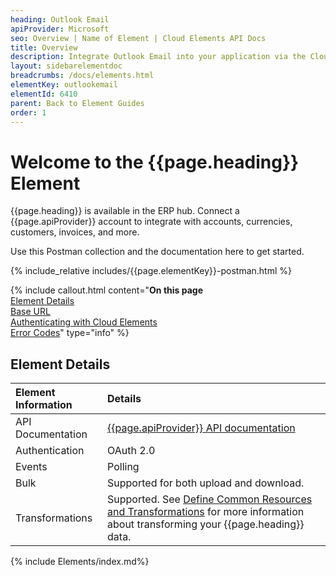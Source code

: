 ```yaml
---
heading: Outlook Email
apiProvider: Microsoft
seo: Overview | Name of Element | Cloud Elements API Docs
title: Overview
description: Integrate Outlook Email into your application via the Cloud Elements APIs.
layout: sidebarelementdoc
breadcrumbs: /docs/elements.html
elementKey: outlookemail
elementId: 6410
parent: Back to Element Guides
order: 1
---
```


# Welcome to the {{page.heading}} Element

{{page.heading}} is available in the ERP hub. Connect a {{page.apiProvider}} account to integrate with accounts, currencies, customers, invoices, and more.

Use this Postman collection and the documentation here to get started.

<div>
{% include_relative includes/{{page.elementKey}}-postman.html %}
</div>

{% include callout.html content="<strong>On this page</strong></br><a href=#element-details>Element Details</a></br><a href=#base-url>Base URL</a></br><a href=#authenticating-with-cloud-elements>Authenticating with Cloud Elements</a></br><a href=#error-codes>Error Codes</a>" type="info" %}

## Element Details

| Element Information | Details     |
| :------------- | :------------- |
| API Documentation | [{{page.apiProvider}} API documentation](https://msdn.microsoft.com/en-us/office/office365/api/mail-rest-operations) |
| Authentication | OAuth 2.0  |
| Events | Polling |
| Bulk | Supported for both upload and download. |
| Transformations | Supported. See [Define Common Resources and Transformations](https://docs.cloud-elements.com/home/common-object) for more information about transforming your {{page.heading}} data.|

{% include Elements/index.md%}
